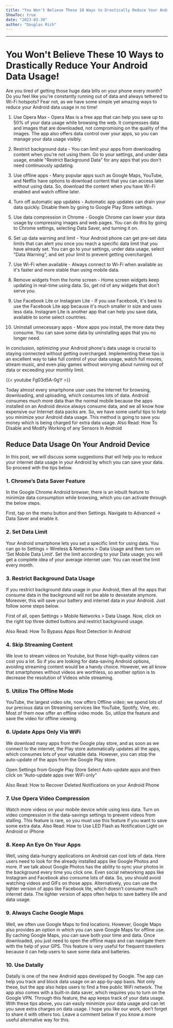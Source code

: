 ```yaml
---
title: "You Won't Believe These 10 Ways to Drastically Reduce Your Android Data Usage!"
ShowToc: true 
date: "2023-03-30"
author: "Douglas Rich"
---
```

*****
# You Won't Believe These 10 Ways to Drastically Reduce Your Android Data Usage!

Are you tired of getting those huge data bills on your phone every month? Do you feel like you're constantly running out of data and always tethered to Wi-Fi hotspots? Fear not, as we have some simple yet amazing ways to reduce your Android data usage in no time!

1. Use Opera Max - Opera Max is a free app that can help you save up to 50% of your data usage while browsing the web. It compresses data and images that are downloaded, not compromising on the quality of the images. The app also offers data control over your apps, so you can manage your data usage visibly.

2. Restrict background data - You can limit your apps from downloading content when you're not using them. Go to your settings, and under data usage, enable "Restrict Background Data" for any apps that you don't need continuously updating.

3. Use offline apps - Many popular apps such as Google Maps, YouTube, and Netflix have options to download content that you can access later without using data. So, download the content when you have Wi-Fi enabled and watch offline later.

4. Turn off automatic app updates - Automatic app updates can drain your data quickly. Disable them by going to Google Play Store settings.

5. Use data compression in Chrome - Google Chrome can lower your data usage by compressing images and web pages. You can do this by going to Chrome settings, selecting Data Saver, and turning it on.

6. Set up data warning and limit - Your Android phone can get pre-set data limits that can alert you once you reach a specific data limit that you have already set. You can go to your settings, under data usage, select "Data Warning", and set your limit to prevent getting overcharged.

7. Use Wi-Fi when available - Always connect to Wi-Fi when available as it's faster and more stable than using mobile data.

8. Remove widgets from the home screen - Home screen widgets keep updating in real-time using data. So, get rid of any widgets that don't serve you.

9. Use Facebook Lite or Instagram Lite - If you use Facebook, it's best to use the Facebook Lite app because it's much smaller in size and uses less data. Instagram Lite is another app that can help you save data, available to some select countries.

10. Uninstall unnecessary apps - More apps you install, the more data they consume. You can save some data by uninstalling apps that you no longer need.

In conclusion, optimizing your Android phone's data usage is crucial to staying connected without getting overcharged. Implementing these tips is an excellent way to take full control of your data usage, watch full movies, stream music, and even play games without worrying about running out of data or exceeding your monthly limit.

{{< youtube Fg03d5A-0gY >}} 



Today almost every smartphone user uses the internet for browsing, downloading, and uploading, which consumes lots of data. Android consumes much more data than the normal mobile because the apps installed on an Android device always consume data, and we all know how expensive our Internet data packs are. So, we have some useful tips to help you minimize your Android data usage. This method is going to save you money which is being charged for extra data usage.
Also Read: How To Disable and Modify Working of any Sensors In Android

 
## Reduce Data Usage On Your Android Device


In this post, we will discuss some suggestions that will help you to reduce your internet data usage in your Android by which you can save your data. So proceed with the tips below.

 
### 1. Chrome’s Data Saver Feature



In the Google Chrome Android browser, there is an inbuilt feature to minimize data consumption while browsing, which you can activate through the below steps.

 

First, tap on the menu button and then Settings.
Navigate to Advanced -> Data Saver and enable it.

 
### 2. Set Data Limit



Your Android smartphone lets you set a specific limit for using data. You can go to Settings > Wireless & Networks > Data Usage and then turn on ‘Set Mobile Data Limit‘. Set the limit according to your Data usage; you will get a complete idea of your average internet user. You can reset the limit every month.

 
### 3. Restrict Background Data Usage



If you restrict background data usage in your Android, then all the apps that consume data in the background will not be able to devastate anymore. Moreover, this will save your battery and internet data in your Android. Just follow some steps below.

 

First of all, open Settings > Mobile Networks > Data Usage.
Now, click on the right top three dotted buttons and restrict background usage.



Also Read: How To Bypass Apps Root Detection In Android

 
### 4. Skip Streaming Content



We love to stream videos on Youtube, but those high-quality videos can cost you a lot. So if you are looking for data-saving Android options, avoiding streaming content would be a handy choice. However, we all know that smartphones without videos are worthless, so another option is to decrease the resolution of Videos while streaming.

 
### 5. Utilize The Offline Mode



YouTube, the largest video site, now offers Offline video; we spend lots of our precious data on Streaming services like YouTube, Spotify, Vine, etc. Most of them now offer an offline video mode. So, utilize the feature and save the video for offline viewing.

 
### 6. Update Apps Only Via WiFi



We download many apps from the Google play store, and as soon as we connect to the internet, the Play store automatically updates all the apps, which consumes lots of your valuable data. However, you can stop the auto-update of the apps from the Google Play store.

 

Open Settings from Google Play Store
Select Auto-update apps and then click on “Auto-update apps over WiFi only“



Also Read: How to Recover Deleted Notifications on your Android Phone

 
### 7. Use Opera Video Compression



Watch more videos on your mobile device while using less data. Turn on video compression in the data-savings settings to prevent videos from stalling. This feature is rare, so you must use this feature if you want to save some extra data.
Also Read: How to Use LED Flash as Notification Light on Android or iPhone

 
### 8. Keep An Eye On Your Apps



Well, using data-hungry applications on Android can cost lots of data. Here users need to look for the already installed apps like Google Photos and more. If we talk about Google Photos has the ability to sync your photos in the background every time you click one. Even social networking apps like Instagram and Facebook also consume lots of data. So, you should avoid watching videos and GIFs on those apps.
Alternatively, you can use the lighter version of apps like Facebook lite, which doesn’t consume much internet data. The lighter version of apps often helps to save battery life and data usage.

 
### 9. Always Cache Google Maps



Well, we often use Google Maps to find locations. However, Google Maps also provides an option in which you can save Google Maps for offline use. By caching Google Maps, you can save both your time and data. Once downloaded, you just need to open the offline maps and can navigate them with the help of your GPS.
This feature is very useful for frequent travelers because it can help users to save some data and batteries.

 
### 10. Use Datally



Datally is one of the new Android apps developed by Google. The app can help you track and block data usage on an app-by-app basis. Not only these, but the app also helps users to find a free public WiFi network. The app also comes with a built-in data saver, which requires you to turn on the Google VPN. Through this feature, the app keeps track of your data usage.
With these tips above, you can easily minimize your data usage and can let you save extra charges on data usage. I hope you like our work, don’t forget to share it with others too. Leave a comment below if you know a more useful alternative way for this.





